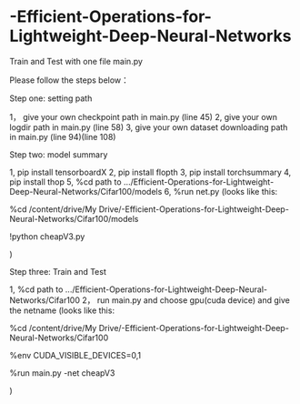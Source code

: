 # -Efficient-Operations-for-Lightweight-Deep-Neural-Networks
Train and Test with one file main.py

Please follow the steps below：

Step one: setting path

1， give your own checkpoint path in main.py (line 45)
2,  give your own logdir path in main.py  (line 58)
3,  give your own dataset downloading path in main.py (line 94)(line 108)


Step two: model summary

1, pip install tensorboardX
2, pip install flopth
3, pip install torchsummary
4, pip install thop
5, %cd path to .../Efficient-Operations-for-Lightweight-Deep-Neural-Networks/Cifar100/models
6, %run net.py
(looks like this: 

%cd /content/drive/My Drive/-Efficient-Operations-for-Lightweight-Deep-Neural-Networks/Cifar100/models

!python cheapV3.py

)

Step three: Train and Test

1,  %cd path to .../Efficient-Operations-for-Lightweight-Deep-Neural-Networks/Cifar100
2， run main.py and choose gpu(cuda device)  and give the netname
(looks like this: 

%cd /content/drive/My Drive/-Efficient-Operations-for-Lightweight-Deep-Neural-Networks/Cifar100

%env  CUDA_VISIBLE_DEVICES=0,1

%run main.py -net cheapV3

)

